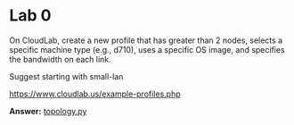 # Lab 0

On CloudLab, create a new profile that has greater than 2 nodes, selects a specific machine type (e.g., d710), uses a specific OS image, and specifies the bandwidth on each link.

Suggest starting with small-lan

https://www.cloudlab.us/example-profiles.php

**Answer:** [topology.py](topology.py)